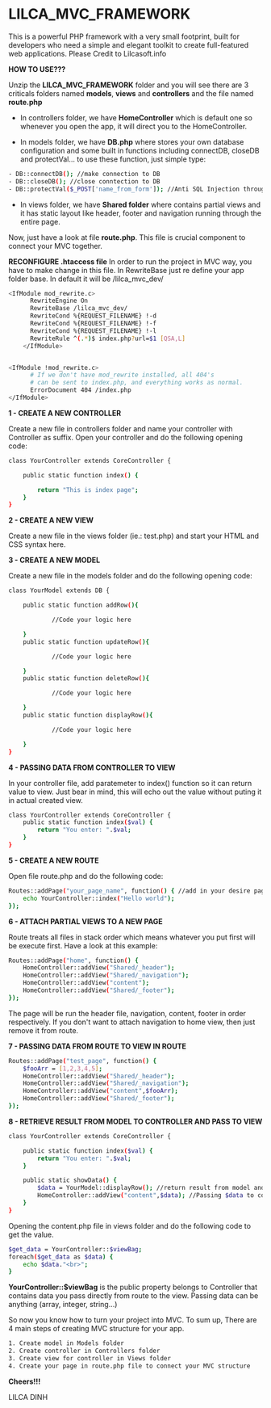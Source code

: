 # LILCA_MVC_FRAMEWORK
This is a powerful PHP framework with a very small footprint, built for developers who need a simple and elegant toolkit to create full-featured web applications. Please Credit to Lilcasoft.info

**HOW TO USE???**

Unzip the **LILCA_MVC_FRAMEWORK** folder and you will see there are 3 criticals folders named **models**, **views** and **controllers** and the file named **route.php**

- In controllers folder, we have **HomeController** which is default one so whenever you open the app, it will direct you to the HomeController.

- In models folder, we have **DB.php** where stores your own database configuration and some built in functions including connectDB, closeDB and protectVal... to use these function, just simple type:


```sh
- DB::connectDB(); //make connection to DB
- DB::closeDB(); //close conntection to DB
- DB::protectVal($_POST['name_from_form']); //Anti SQL Injection through $_POST value to DB
```

- In views folder, we have **Shared folder** where contains partial views and it has static layout like header, footer and navigation running through the entire page.

Now, just have a look at file **route.php**. This file is crucial component to connect your MVC together.

**RECONFIGURE .htaccess file**
In order to run the project in MVC way, you have to make change in this file. In RewriteBase just re define your app folder base. In default it will be /lilca_mvc_dev/

```sh
<IfModule mod_rewrite.c>
	  RewriteEngine On
	  RewriteBase /lilca_mvc_dev/
      RewriteCond %{REQUEST_FILENAME} !-d
      RewriteCond %{REQUEST_FILENAME} !-f
      RewriteCond %{REQUEST_FILENAME} !-l
	  RewriteRule ^(.*)$ index.php?url=$1 [QSA,L]
	</IfModule>


<IfModule !mod_rewrite.c>
	  # If we don't have mod_rewrite installed, all 404's
	  # can be sent to index.php, and everything works as normal.
	  ErrorDocument 404 /index.php
</IfModule>
```

**1 - CREATE A NEW CONTROLLER**

Create a new file in controllers folder and name your controller with Controller as suffix.
Open your controller and do the following opening code:

```sh
class YourController extends CoreController {

	public static function index() {

    	return "This is index page";
    }
}
```

**2 - CREATE A NEW VIEW**

Create a new file in the views folder (ie.: test.php) and start your HTML and CSS syntax here.

**3 - CREATE A NEW MODEL**

Create a new file in the models folder and do the following opening code:

```sh
class YourModel extends DB {

	public static function addRow(){

    		//Code your logic here

    }
    public static function updateRow(){

    		//Code your logic here

    }
    public static function deleteRow(){

    		//Code your logic here

    }
    public static function displayRow(){

    		//Code your logic here

    }
}
```

**4 - PASSING DATA FROM CONTROLLER TO VIEW**

In your controller file, add paratemeter to index() function so it can return value to view. Just bear in mind, this will echo out the value without puting it in actual created view.

```sh
class YourController extends CoreController {
	public static function index($val) {
    	return "You enter: ".$val;
    }
}
```

**5 - CREATE A NEW ROUTE**

Open file route.php and do the following code:

```sh
Routes::addPage("your_page_name", function() { //add in your desire page name in first parameter
    echo YourController::index("Hello world");
});
```

**6 - ATTACH PARTIAL VIEWS TO A NEW PAGE**

Route treats all files in stack order which means whatever you put first will be execute first.
Have a look at this example:
```sh
Routes::addPage("home", function() {
    HomeController::addView("Shared/_header");
    HomeController::addView("Shared/_navigation");
    HomeController::addView("content");
    HomeController::addView("Shared/_footer");
});
```

The page will be run the header file, navigation, content, footer in order respectively. If you don't want to attach navigation to home view, then just remove it from route.

**7 - PASSING DATA FROM ROUTE TO VIEW IN ROUTE**

```sh
Routes::addPage("test_page", function() {
	$fooArr = [1,2,3,4,5];
    HomeController::addView("Shared/_header");
    HomeController::addView("Shared/_navigation");
    HomeController::addView("content",$fooArr);
    HomeController::addView("Shared/_footer");
});
```

**8 - RETRIEVE RESULT FROM MODEL TO CONTROLLER AND PASS TO VIEW**

```sh
class YourController extends CoreController {

	public static function index($val) {
    	return "You enter: ".$val;
    }

    public static showData() {
    	$data = YourModel::displayRow(); //return result from model and assigned to variable called $data
        HomeController::addView("content",$data); //Passing $data to content view
    }
}
```

Opening the content.php file in views folder and do the following code to get the value.

```sh
$get_data = YourController::$viewBag;
foreach($get_data as $data) {
	echo $data."<br>";
}
```

**YourController::$viewBag** is the public property belongs to Controller that contains data you pass directly from route to the view. Passing data can be anything (array, integer, string...)



So now you know how to turn your project into MVC. To sum up, There are 4 main steps of creating MVC structure for your app.

```sh
1. Create model in Models folder
2. Create controller in Controllers folder
3. Create view for controller in Views folder
4. Create your page in route.php file to connect your MVC structure
```

**Cheers!!!**

LILCA DINH

